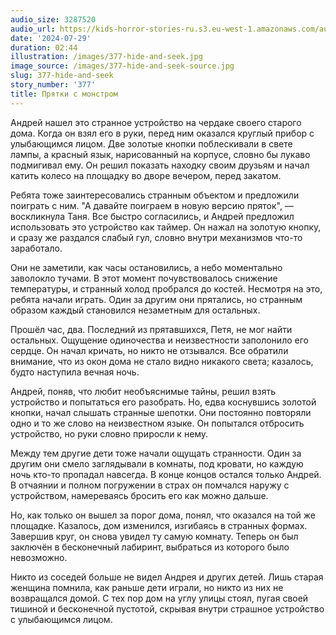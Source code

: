 ```yaml
---
audio_size: 3287520
audio_url: https://kids-horror-stories-ru.s3.eu-west-1.amazonaws.com/audio/377-hide-and-seek.mp3
date: '2024-07-29'
duration: 02:44
illustration: /images/377-hide-and-seek.jpg
image_source: /images/377-hide-and-seek-source.jpg
slug: 377-hide-and-seek
story_number: '377'
title: Прятки с монстром
---
```


Андрей нашел это странное устройство на чердаке своего старого дома. Когда он взял его в руки, перед ним оказался круглый прибор с улыбающимся лицом. Две золотые кнопки поблескивали в свете лампы, а красный язык, нарисованный на корпусе, словно бы лукаво подмигивал ему. Он решил показать находку своим друзьям и начал катить колесо на площадку во дворе вечером, перед закатом.

Ребята тоже заинтересовались странным объектом и предложили поиграть с ним. "А давайте поиграем в новую версию пряток", — воскликнула Таня. Все быстро согласились, и Андрей предложил использовать это устройство как таймер. Он нажал на золотую кнопку, и сразу же раздался слабый гул, словно внутри механизмов что-то заработало.

Они не заметили, как часы остановились, а небо моментально заволокло тучами. В этот момент почувствовалось снижение температуры, и странный холод пробрался до костей. Несмотря на это, ребята начали играть. Один за другим они прятались, но странным образом каждый становился незаметным для остальных.

Прошёл час, два. Последний из прятавшихся, Петя, не мог найти остальных. Ощущение одиночества и неизвестности заполонило его сердце. Он начал кричать, но никто не отзывался. Все обратили внимание, что из окон дома не стало видно никакого света; казалось, будто наступила вечная ночь.

Андрей, поняв, что любит необъяснимые тайны, решил взять устройство и попытаться его разобрать. Но, едва коснувшись золотой кнопки, начал слышать странные шепотки. Они постоянно повторяли одно и то же слово на неизвестном языке. Он попытался отбросить устройство, но руки словно приросли к нему.

Между тем другие дети тоже начали ощущать странности. Один за другим они смело заглядывали в комнаты, под кровати, но каждую ночь кто-то пропадал навсегда. В конце концов остался только Андрей. В отчаянии и полном погружении в страх он помчался наружу с устройством, намереваясь бросить его как можно дальше.

Но, как только он вышел за порог дома, понял, что оказался на той же площадке. Казалось, дом изменился, изгибаясь в странных формах. Завершив круг, он снова увидел ту самую комнату. Теперь он был заключён в бесконечный лабиринт, выбраться из которого было невозможно.

Никто из соседей больше не видел Андрея и других детей. Лишь старая женщина помнила, как раньше дети играли, но никто из них не возвращался домой. С тех пор дом на углу улицы стоял, пугая своей тишиной и бесконечной пустотой, скрывая внутри страшное устройство с улыбающимся лицом.